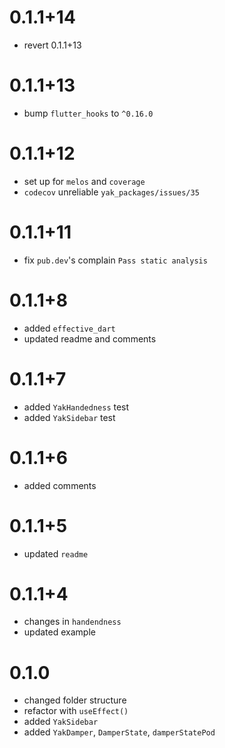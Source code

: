 # 0.1.1+14
- revert 0.1.1+13

# 0.1.1+13
- bump `flutter_hooks` to `^0.16.0`

# 0.1.1+12
- set up for `melos` and `coverage`
- `codecov` unreliable `yak_packages/issues/35`

# 0.1.1+11
- fix `pub.dev`'s complain `Pass static analysis`

# 0.1.1+8
- added `effective_dart`
- updated readme and comments

# 0.1.1+7
- added  `YakHandedness` test 
- added  `YakSidebar` test 

# 0.1.1+6 
- added comments

# 0.1.1+5
-  updated `readme`

# 0.1.1+4
-  changes in `handendness` 
-  updated example

# 0.1.0
-  changed folder structure
-  refactor with `useEffect()`
-  added `YakSidebar`
-  added `YakDamper`, `DamperState`, `damperStatePod`
